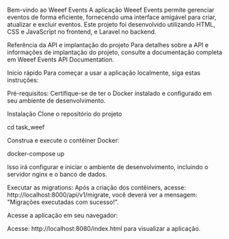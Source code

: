 Bem-vindo ao Weeef Events
A aplicação Weeef Events permite gerenciar eventos de forma eficiente, fornecendo uma interface amigável para criar, atualizar e excluir eventos. Este projeto foi desenvolvido utilizando HTML, CSS e JavaScript no frontend, e Laravel no backend.

Referência da API e implantação do projeto
Para detalhes sobre a API e informações de implantação do projeto, consulte a documentação completa em Weeef Events API Documentation.

Início rápido
Para começar a usar a aplicação localmente, siga estas instruções:

Pré-requisitos:
Certifique-se de ter o Docker instalado e configurado em seu ambiente de desenvolvimento.

Instalação
Clone o repositório do projeto

cd task_weef

Construa e execute o contêiner Docker:

docker-compose up 

Isso irá configurar e iniciar o ambiente de desenvolvimento, incluindo o servidor nginx e o banco de dados.

Executar as migrations:
Após a criação dos contêiners, acesse: http://localhost:8000/api/v1/migrate, você deverá ver a mensagem: "Migrações executadas com sucesso!".

Acesse a aplicação em seu navegador:

Acesse: http://localhost:8080/index.html para visualizar a aplicação.
